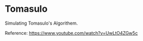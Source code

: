 # Tomasulo
Simulating Tomasulo's Algorithem.

Reference:
https://www.youtube.com/watch?v=UwLtO4ZGw5c
